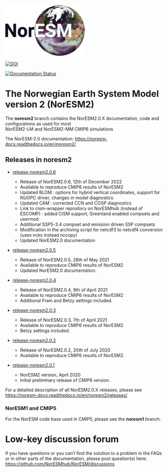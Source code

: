 ![NorESM logo](doc/img/NORESM-logo.png)

[![DOI](https://zenodo.org/badge/DOI/10.5281/zenodo.3905091.svg)](https://doi.org/10.5281/zenodo.3905091)

[![Documentation Status](https://readthedocs.org/projects/noresm-docs/badge/?version=noresm2)](https://noresm-docs.readthedocs.io/en/noresm2/?badge=noresm2)

# The Norwegian Earth System Model version 2 (NorESM2)
The **noresm2** branch contains the NorESM2.0.X documentation, code and configurations as used for most  <br />
NorESM2-LM and NorESM2-MM CMIP6 simulations

The NorESM-2.0 documentation: https://noresm-docs.readthedocs.io/en/noresm2/

## Releases in noresm2
- [release-noresm2.0.6](https://github.com/NorESMhub/NorESM/releases/tag/release-noresm2.0.6)
    - Release of NorESM2.0.6, 12th of December 2022
    - Available to reproduce CMIP6 results of NorESM2
    - Updated BLOM : options for hybrid vertical coordinates, support for NUOPC driver, changes in model diagnostics 
    - Updated CAM : corrected CCN and COSP diagnostics 
    - Link to cism-wrapper repository on NorESMhub (instead of ESCOMP) : added CISM support, Greenland enabled compsets and usermod
    - Additional SSP5-3.4 compset and emission driven SSP compsets
    - Modification in the archiving script for netcdf3 to netcdf4 conversion (uses ncks instead nccopy)		
    - Updated NorESM2.0 documentation

- [release-noresm2.0.5](https://github.com/NorESMhub/NorESM/releases/tag/release-noresm2.0.5)
    - Release of NorESM2.0.5, 28th of May 2021
    - Available to reproduce CMIP6 results of NorESM2
    - Updated NorESM2.0 documentation.

- [release-noresm2.0.4](https://github.com/NorESMhub/NorESM/releases/tag/release-noresm2.0.4)
    - Release of NorESM2.0.4,  9th of April 2021
    - Available to reproduce CMIP6 results of NorESM2
    - Additional Fram and Betzy settings included.

- [release-noresm2.0.3](https://github.com/NorESMhub/NorESM/releases/tag/release-noresm2.0.3)
    - Release of NorESM2.0.3, 7th of April 2021 
    - Available to reproduce CMIP6 results of NorESM2
    - Betzy settings included.

- [release-noresm2.0.2](https://github.com/NorESMhub/NorESM/releases/tag/release-noresm2.0.2)
    - Release of NorESM2.0.2, 20th of July 2020
    - Available to reproduce CMIP6 results of NorESM2.
    
- [release-noresm2.0.1](https://github.com/NorESMhub/NorESM/releases/tag/release-noresm2.0.1)
    - NorESM2 version,  April  2020 
    - Initial preliminary release of CMIP6 version.

For a detailed description of all NorESM2.0.X releases, please see https://noresm-docs.readthedocs.io/en/noresm2/releases/

### NorESM1 and CMIP5
For the NorESM code base used in CMIP5, please see the **noresm1** branch.


# Low-key discussion forum

If you have questions or you can’t find the solution to a problem in the FAQs or in other parts of the documentation, please post question(s) here: 
https://github.com/NorESMhub/NorESM/discussions
